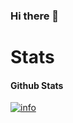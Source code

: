 ### Hi there 👋

<!--
**HanFengA7/HanFengA7** is a ✨ _special_ ✨ repository because its `README.md` (this file) appears on your GitHub profile.

Here are some ideas to get you started:

- 🔭 I’m currently working on ...
- 🌱 I’m currently learning ...
- 👯 I’m looking to collaborate on ...
- 🤔 I’m looking for help with ...
- 💬 Ask me about ...
- 📫 How to reach me: ...
- 😄 Pronouns: ...
- ⚡ Fun fact: ...
-->

# Stats

#### Github Stats
[![info](https://github-readme-stats.vercel.app/api?username=HanFengA7&count_private=true&show_icons=true&line_height=20)](https://github.com/anuraghazra/github-readme-stats)
